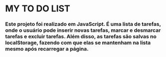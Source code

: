 # MY TO DO LIST

### Este projeto foi realizado em JavaScript. É uma lista de tarefas, onde o usuário pode inserir novas tarefas, marcar e desmarcar tarefas e excluir tarefas. Além disso, as tarefas são salvas no localStorage, fazendo com que elas se mantenham na lista mesmo após recarregar a página.